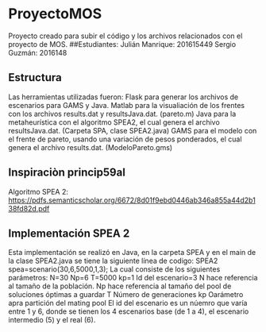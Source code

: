# ProyectoMOS
Proyecto creado para subir el código y los archivos relacionados con el proyecto de MOS. 
##Estudiantes: 
Julián Manrique: 201615449
Sergio Guzmán: 2016148
## Estructura
Las herramientas utilizadas fueron: 
Flask para generar los archivos de escenarios para GAMS y Java.
Matlab para la visualiación de los frentes con los archivos results.dat y resultsJava.dat. (pareto.m)
Java para la metaheurística con el algoritmo SPEA2, el cual genera el archivo resultsJava.dat. (Carpeta SPA, clase SPEA2.java)
GAMS para el modelo con el frente de pareto, usando una variación de pesos ponderados, el cual genera el archivo results.dat. (ModeloPareto.gms)
## Inspiraciòn princip59al
Algoritmo SPEA 2: https://pdfs.semanticscholar.org/6672/8d01f9ebd0446ab346a855a44d2b138fd82d.pdf
## Implementación SPEA 2
Esta implementación se realizó en Java, en la carpeta SPEA y en el main de la clase SPEA2.java se tiene la siguiente línea de codigo: 
SPEA2 spea=scenario(30,6,5000,1,3);
La cual consiste de los siguientes parámetros: 
    N=30
    Np=6
    T=5000
    kp=1
    Id del escenario=3
N hace referencia al tamaño de la población.
Np hace referencia al tamaño del pool de soluciones óptimas a guardar
T Número de generaciones
kp Oarámetro apra partición del mating pool
El id del escenario es un núemro que varía entre 1 y 6, donde se tienen los 4 escenarios base (de 1 a 4), el escenario intermedio (5) y el real (6). 
